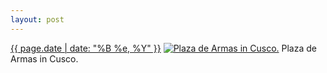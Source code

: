 ```yaml
---
layout: post
---
```


<p>
  <time><a href="/208">{{ page.date | date: "%B %e, %Y" }}</a></time>
  <a href="/208"><img src="{{ site.assets_url }}/208-640.jpg" srcset="{{ site.assets_url }}/208-1280.jpg 1280w, {{ site.assets_url }}/208-960.jpg 960w, {{ site.assets_url }}/208-640.jpg 640w, {{ site.assets_url }}/208-320.jpg 320w" sizes="(min-width: 700px) 50vw, calc(100vw - 2rem)" alt="Plaza de Armas in Cusco." /></a>
  <span>Plaza de Armas in Cusco.</span>
</p>

